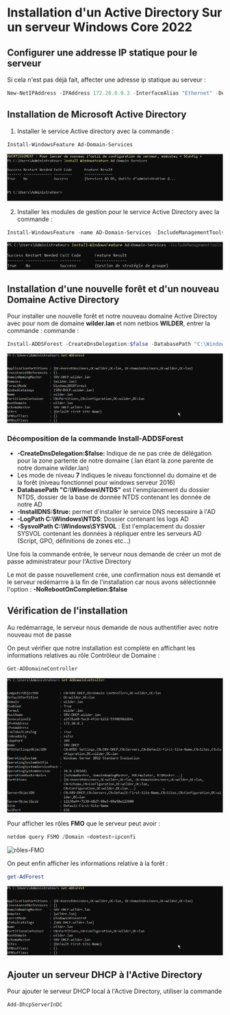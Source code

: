 # Installation d'un Active Directory Sur un serveur Windows Core 2022

## Configurer une addresse IP statique pour le serveur

Si cela n'est pas déjà fait, affecter une adresse ip statique au serveur :
```powershell
New-NetIPAddress -IPAddress 172.20.0.0.3 -InterfaceAlias "Ethernet" -DefaultGateway 172.20.0.1 -AddressFamily IPv4 -PrefixLength 24
```

## Installation de Microsoft Active Directory
1. Installer le service Active directory avec la commande :
```powershell
Install-WindowsFeature Ad-Domain-Services
```
![installation-ad](images/install-ad-service.png)

2. Installer les modules de gestion pour le service Active Directory avec la commande :
```powershell
Install-WindowsFeature -name AD-Domain-Services -IncludeManagementTools
```
![installation-modules-ad](images/outils-gestion-ad.png)

## Installation d'une nouvelle forêt et d'un nouveau Domaine Active Directory
Pour installer une nouvelle forêt et notre nouveau domaine Active Directoy avec pour nom de domaine __wilder.lan__ et nom netbios __WILDER__, entrer la commande :
commande :
```powershell
Install-ADDSForest -CreateDnsDelegation:$false -DatabasePath "C:\Windows\NTDS" -DomainMode 7 -DomainName "wilder.lan" -DomainNetbiosName "WILDER" -ForestMode 7 -InstallDNS:$true -LogPath "C:\Windows\NTDS" -NoRebootOnCompletion:$false -SysvolPath "C:\Windows\SYSVOL"
```

![installation-forêt](images/information-forêt.png)

### Décomposition de la commande Install-ADDSForest
- __-CreateDnsDelegation:$false:__ Indique de ne pas crée de délégation pour la zone partente de notre domaine (.lan étant la zone parente de notre domaine wilder.lan)
- Les mode de niveau __7__ indiques le niveau fonctionnel du domaine et de la forêt (niveau fonctionnel pour windows serveur 2016)
- __DatabasePath "C:\Windows\NTDS"__ est l'enmplacement du dossier NTDS, dossier de la base de donnée NTDS contenant les donnée de notre AD
- __-InstallDNS:$true:__ permet d'installer le service DNS necessaire à l'AD
- __-LogPath  C:\Windows\NTDS__: Dossier contenant les logs AD
- __-SysvolPath C:\Windows\SYSVOL__ : Est l'emplacement du dossier SYSVOL contenant les données à répliquer entre les serveurs AD (Script, GPO, définitions de zones etc…)

Une fois la commande entrée, le serveur nous demande de créer un mot de passe administrateur pour l'Active Directory

Le mot de passe nouvellement crée, une confirmation nous est demandé et le serveur redémarrre à la fin de l'installation car nous avons séléctionnée l'option : __-NoRebootOnCompletion:$false__

## Vérification de l'installation
Au redémarrage, le serveur nous demande de nous authentifier avec notre nouveau mot de passe

On peut vérifier que notre installation est complète en affichant les informations relatives au rôle Contrôleur de Domaine :

```powershell
Get-ADDomaineController
```
![information-cd](images/information-cd.png)

Pour afficher les rôles __FMO__ que le serveur peut avoir :

```powershell
netdom query FSMO /Domain <domtest>ipconfi
```
![rôles-FMO](images/rôles-FSMO.png)


On peut enfin afficher les informations relative à la forêt :
```powershell
get-AdForest
```
![information-forêt](images/information-forêt.png)

## Ajouter un serveur DHCP à l'Active Directory
Pour ajouter le serveur DHCP local à l'Active Directory, utiliser la commande 
```powershell
Add-DhcpServerInDC
```

